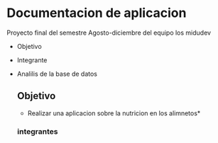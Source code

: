 # Documentacion de aplicacion 
Proyecto final del semestre Agosto-diciembre del equipo los midudev 

- Objetivo
- Integrante
- Analilis de la base de datos

  ## Objetivo
  * Realizar una aplicacion sobre la nutricion en los alimnetos*

  ### integrantes 



